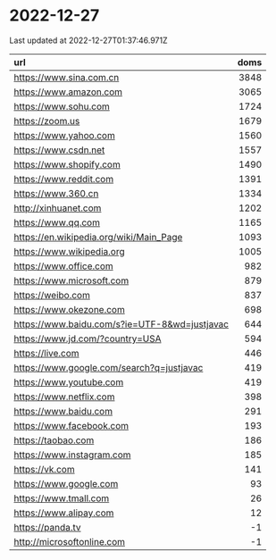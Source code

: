 # 2022-12-27

<!-- BEGIN -->
Last updated at 2022-12-27T01:37:46.971Z

url | doms
:- | -:
https://www.sina.com.cn | 3848
https://www.amazon.com | 3065
https://www.sohu.com | 1724
https://zoom.us | 1679
https://www.yahoo.com | 1560
https://www.csdn.net | 1557
https://www.shopify.com | 1490
https://www.reddit.com | 1391
https://www.360.cn | 1334
http://xinhuanet.com | 1202
https://www.qq.com | 1165
https://en.wikipedia.org/wiki/Main_Page | 1093
https://www.wikipedia.org | 1005
https://www.office.com | 982
https://www.microsoft.com | 879
https://weibo.com | 837
https://www.okezone.com | 698
https://www.baidu.com/s?ie=UTF-8&wd=justjavac | 644
https://www.jd.com/?country=USA | 594
https://live.com | 446
https://www.google.com/search?q=justjavac | 419
https://www.youtube.com | 419
https://www.netflix.com | 398
https://www.baidu.com | 291
https://www.facebook.com | 193
https://taobao.com | 186
https://www.instagram.com | 185
https://vk.com | 141
https://www.google.com | 93
https://www.tmall.com | 26
https://www.alipay.com | 12
https://panda.tv | -1
http://microsoftonline.com | -1
<!-- END -->
